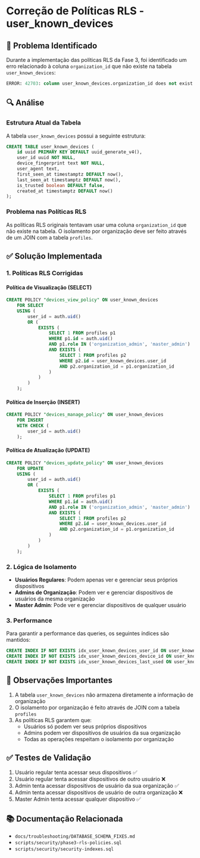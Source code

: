 # Correção de Políticas RLS - user_known_devices

## 🚨 Problema Identificado

Durante a implementação das políticas RLS da Fase 3, foi identificado um erro relacionado à coluna `organization_id` que não existe na tabela `user_known_devices`:

```sql
ERROR: 42703: column user_known_devices.organization_id does not exist
```

## 🔍 Análise

### Estrutura Atual da Tabela

A tabela `user_known_devices` possui a seguinte estrutura:

```sql
CREATE TABLE user_known_devices (
    id uuid PRIMARY KEY DEFAULT uuid_generate_v4(),
    user_id uuid NOT NULL,
    device_fingerprint text NOT NULL,
    user_agent text,
    first_seen_at timestamptz DEFAULT now(),
    last_seen_at timestamptz DEFAULT now(),
    is_trusted boolean DEFAULT false,
    created_at timestamptz DEFAULT now()
);
```

### Problema nas Políticas RLS

As políticas RLS originais tentavam usar uma coluna `organization_id` que não existe na tabela. O isolamento por organização deve ser feito através de um JOIN com a tabela `profiles`.

## ✅ Solução Implementada

### 1. Políticas RLS Corrigidas

#### Política de Visualização (SELECT)
```sql
CREATE POLICY "devices_view_policy" ON user_known_devices
    FOR SELECT
    USING (
        user_id = auth.uid()
        OR (
            EXISTS (
                SELECT 1 FROM profiles p1
                WHERE p1.id = auth.uid()
                AND p1.role IN ('organization_admin', 'master_admin')
                AND EXISTS (
                    SELECT 1 FROM profiles p2
                    WHERE p2.id = user_known_devices.user_id
                    AND p2.organization_id = p1.organization_id
                )
            )
        )
    );
```

#### Política de Inserção (INSERT)
```sql
CREATE POLICY "devices_manage_policy" ON user_known_devices
    FOR INSERT
    WITH CHECK (
        user_id = auth.uid()
    );
```

#### Política de Atualização (UPDATE)
```sql
CREATE POLICY "devices_update_policy" ON user_known_devices
    FOR UPDATE
    USING (
        user_id = auth.uid()
        OR (
            EXISTS (
                SELECT 1 FROM profiles p1
                WHERE p1.id = auth.uid()
                AND p1.role IN ('organization_admin', 'master_admin')
                AND EXISTS (
                    SELECT 1 FROM profiles p2
                    WHERE p2.id = user_known_devices.user_id
                    AND p2.organization_id = p1.organization_id
                )
            )
        )
    );
```

### 2. Lógica de Isolamento

- **Usuários Regulares**: Podem apenas ver e gerenciar seus próprios dispositivos
- **Admins de Organização**: Podem ver e gerenciar dispositivos de usuários da mesma organização
- **Master Admin**: Pode ver e gerenciar dispositivos de qualquer usuário

### 3. Performance

Para garantir a performance das queries, os seguintes índices são mantidos:

```sql
CREATE INDEX IF NOT EXISTS idx_user_known_devices_user_id ON user_known_devices(user_id);
CREATE INDEX IF NOT EXISTS idx_user_known_devices_device_id ON user_known_devices(device_fingerprint);
CREATE INDEX IF NOT EXISTS idx_user_known_devices_last_used ON user_known_devices(last_seen_at);
```

## 📝 Observações Importantes

1. A tabela `user_known_devices` não armazena diretamente a informação de organização
2. O isolamento por organização é feito através de JOIN com a tabela `profiles`
3. As políticas RLS garantem que:
   - Usuários só podem ver seus próprios dispositivos
   - Admins podem ver dispositivos de usuários da sua organização
   - Todas as operações respeitam o isolamento por organização

## ✅ Testes de Validação

1. Usuário regular tenta acessar seus dispositivos ✅
2. Usuário regular tenta acessar dispositivos de outro usuário ❌
3. Admin tenta acessar dispositivos de usuário da sua organização ✅
4. Admin tenta acessar dispositivos de usuário de outra organização ❌
5. Master Admin tenta acessar qualquer dispositivo ✅

## 📚 Documentação Relacionada

- `docs/troubleshooting/DATABASE_SCHEMA_FIXES.md`
- `scripts/security/phase3-rls-policies.sql`
- `scripts/security/security-indexes.sql` 